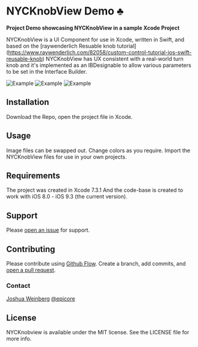 # NYCKnobView Demo ♣

**Project Demo showcasing NYCKnobView in a sample Xcode Project**

NYCKnobView is a  UI Component for use in Xcode, written in Swift, and based on the [raywenderlich Resuable knob tutorial] 
(https://www.raywenderlich.com/82058/custom-control-tutorial-ios-swift-reusable-knob)
NYCKnobView has UX consistent with a real-world turn knob and it's implemented as an IBDesignable to allow various parameters to be set in the Interface Builder.

![Example](http://3rdstreetapps.com/images/nycknobview1.png)
![Example](http://3rdstreetapps.com/images/nycknobview2.png)
![Example](http://3rdstreetapps.com/images/nycknobview3.png)

## Installation

Download the Repo, open the project file in Xcode. 

## Usage

Image files can be swapped out. 
Change colors as you require. 
Import the NYCKnobView files for use in your own projects. 

## Requirements

The project was created in Xcode 7.3.1
And the code-base is created to work with iOS 8.0 - iOS 9.3 (the current version).

## Support

Please [open an issue](https://github.com/epicore/NYCKnobview/issues/new) for support.

## Contributing

Please contribute using [Github Flow](https://guides.github.com/introduction/flow/). Create a branch, add commits, and [open a pull request](https://github.com/epicore/NYCKnobview/compare/).

### Contact

[Joshua Weinberg](https://github.com/epicore)
[@epicore](https://twitter.com/epicore)

## License

NYCKnobview is available under the MIT license. See the LICENSE file for more info.